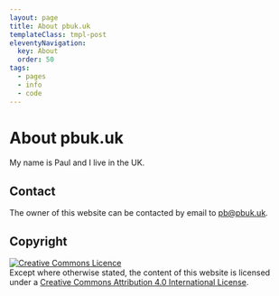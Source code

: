 ```yaml
---
layout: page
title: About pbuk.uk
templateClass: tmpl-post
eleventyNavigation:
  key: About
  order: 50
tags:
  - pages
  - info
  - code
---
```


# About <span>pbuk.uk</span>

My name is Paul and I live in the UK.

## Contact

The owner of this website can be contacted by email to
[pb@pbuk.uk](mailto:pb@pbuk?subject=Website%20contact).

## Copyright

<a rel="license" href="http://creativecommons.org/licenses/by/4.0/"><img alt="Creative Commons Licence" src="https://i.creativecommons.org/l/by/4.0/88x31.png" /></a><br>
Except where otherwise stated, the content of this website is licensed under a
<a rel="license" href="http://creativecommons.org/licenses/by/4.0/">Creative
Commons Attribution 4.0 International License</a>.
